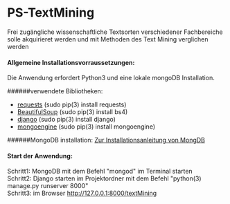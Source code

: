 # PS-TextMining
Frei zugängliche wissenschaftliche Textsorten verschiedener Fachbereiche solle akquirieret werden und mit Methoden des Text Mining verglichen werden

#### Allgemeine Installationsvorraussetzungen:

Die Anwendung erfordert Python3 und eine lokale mongoDB Installation.

######verwendete Bibliotheken:

* [requests](http://docs.python-requests.org/en/master/) (sudo pip(3) install requests)
* [BeautifulSoup](https://beautiful-soup-4.readthedocs.io/en/latest/) (sudo pip(3) install bs4)
* [django](https://www.djangoproject.com) (sudo pip(3) install django) 
* [mongoengine](http://docs.mongoengine.org) (sudo pip(3) install mongoengine)

######MongoDB installation:
[Zur Installationsanleitung von MongDB](https://docs.mongodb.com/manual/administration/install-community/)


#### Start der Anwendung: 
Schritt1: MongoDB mit dem Befehl "mongod" im Terminal starten \
Schritt2: Django starten im Projektordner mit dem Befehl "python(3) manage.py runserver 8000" \
Schritt3: im Browser http://127.0.0.1:8000/textMining